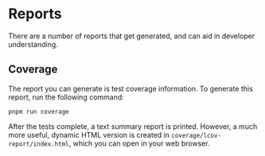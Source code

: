 # Reports

There are a number of reports that get generated, and can aid in developer understanding.

## Coverage

The report you can generate is test coverage information. To generate this report,
run the following command:

```
pnpm run coverage
```

After the tests complete, a text summary report is printed. However, a much more
useful, dynamic HTML version is created in `coverage/lcov-report/index.html`, which
you can open in your web browser.
